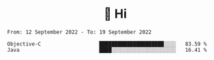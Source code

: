 <h1 align="center">👋 Hi</h1>
<!-- <h3 align="center">An enthusiastic frontend developer</h3> -->

<!--START_SECTION:waka-->

```text
From: 12 September 2022 - To: 19 September 2022

Objective-C                   █████████████████████░░░░   83.59 %
Java                          ████░░░░░░░░░░░░░░░░░░░░░   16.41 %
```

<!--END_SECTION:waka-->
